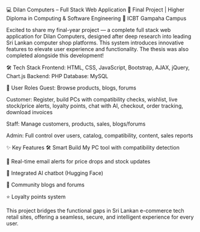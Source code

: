 💻 Dilan Computers – Full Stack Web Application
🚀 Final Project | Higher Diploma in Computing & Software Engineering
📍 ICBT Gampaha Campus

Excited to share my final-year project — a complete full stack web application for Dilan Computers, designed after deep research into leading Sri Lankan computer shop platforms. This system introduces innovative features to elevate user experience and functionality. The thesis was also completed alongside this development!

🛠️ Tech Stack
Frontend: HTML, CSS, JavaScript, Bootstrap, AJAX, jQuery, Chart.js
Backend: PHP
Database: MySQL

👥 User Roles
Guest: Browse products, blogs, forums

Customer: Register, build PCs with compatibility checks, wishlist, live stock/price alerts, loyalty points, chat with AI, checkout, order tracking, download invoices

Staff: Manage customers, products, sales, blogs/forums

Admin: Full control over users, catalog, compatibility, content, sales reports

✨ Key Features
🛠️ Smart Build My PC tool with compatibility detection

📧 Real-time email alerts for price drops and stock updates

🤖 Integrated AI chatbot (Hugging Face)

📝 Community blogs and forums

⭐ Loyalty points system

This project bridges the functional gaps in Sri Lankan e-commerce tech retail sites, offering a seamless, secure, and intelligent experience for every user.
